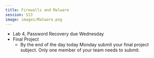 ```yaml
---
title: Firewalls and Malware
session: S13
image: images/Malware.png
---
```


* Lab 4, Password Recovery due Wednesday
* Final Project
    * By the end of the day today Monday submit your final project subject. Only one member of your team needs to submit.
